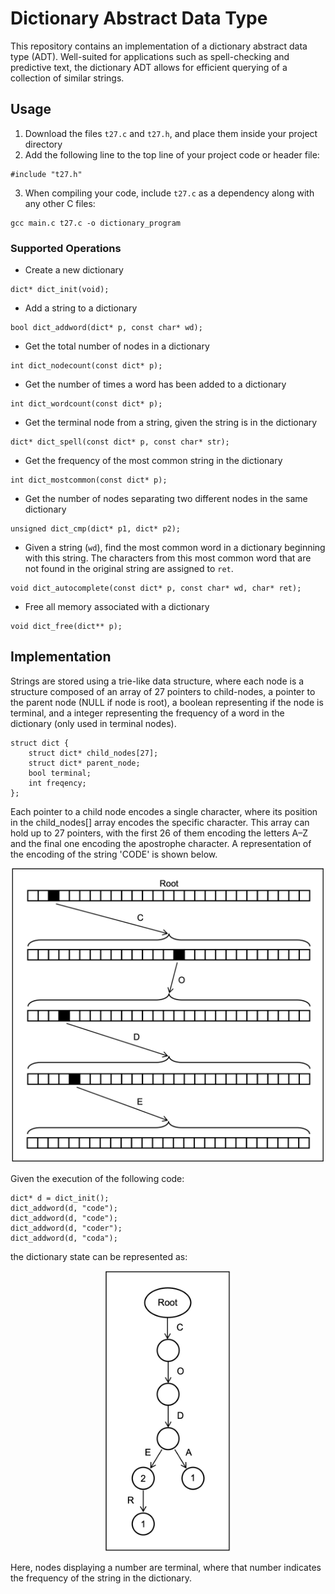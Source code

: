 # Dictionary Abstract Data Type

This repository contains an implementation of a dictionary abstract data type (ADT). Well-suited for applications 
such as spell-checking and predictive text, the dictionary ADT allows for efficient querying of a collection of
similar strings.

## Usage
1. Download the files `t27.c` and `t27.h`, and place them inside your project directory
2. Add the following line to the top line of your project code or header file:
```
#include "t27.h"
```
3. When compiling your code, include `t27.c` as a dependency along with any other C files:
```
gcc main.c t27.c -o dictionary_program
```

### Supported Operations
- Create a new dictionary
```
dict* dict_init(void);
```

- Add a string to a dictionary
```
bool dict_addword(dict* p, const char* wd);
```

- Get the total number of nodes in a dictionary
```
int dict_nodecount(const dict* p);
```

- Get the number of times a word has been added to a dictionary
```
int dict_wordcount(const dict* p);
```

- Get the terminal node from a string, given the string is in the dictionary
```
dict* dict_spell(const dict* p, const char* str);
```

- Get the frequency of the most common string in the dictionary
```
int dict_mostcommon(const dict* p);
```

- Get the number of nodes separating two different nodes in the same dictionary
```
unsigned dict_cmp(dict* p1, dict* p2);
```

- Given a string (`wd`), find the most common word in a dictionary beginning with this string. The characters from this most common word that are not found in the original string are assigned to `ret`.
```
void dict_autocomplete(const dict* p, const char* wd, char* ret);
```

- Free all memory associated with a dictionary
```
void dict_free(dict** p);
```


## Implementation
Strings are stored using a trie-like data structure, where each node is a structure composed of an array of 27 
pointers to child-nodes, a pointer to the parent node (NULL if node is root), a boolean representing if the node 
is terminal, and a integer representing the frequency of a word in the dictionary (only used in terminal nodes).

```
struct dict {
    struct dict* child_nodes[27];
    struct dict* parent_node;
    bool terminal;
    int freqency;
};
```

Each pointer to a child node encodes a single character, where its position in the child_nodes[] array encodes 
the specific character. This array can hold up to 27 pointers, with the first 26 of them encoding the letters 
A–Z and the final one encoding the apostrophe character. A representation of the encoding of the string 'CODE' 
is shown below.

<div align="center">
    <img src="Assets/trie.png" width="500">
</div>

Given the execution of the following code:
```
dict* d = dict_init();
dict_addword(d, "code");
dict_addword(d, "code");
dict_addword(d, "coder");
dict_addword(d, "coda");
```

the dictionary state can be represented as:

<div align="center">
    <img src="Assets/dictionary_example_state.png" width="200">
</div>

Here, nodes displaying a number are terminal, where that number indicates the frequency of the string in the 
dictionary.